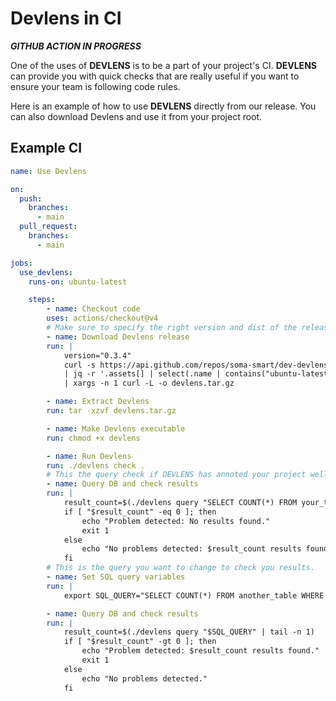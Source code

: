# Devlens in CI
***GITHUB ACTION IN PROGRESS***

One of the uses of **DEVLENS** is to be a part of your project's CI. **DEVLENS** can provide you with quick checks that are really useful if you want to ensure your team is following code rules.

Here is an example of how to use **DEVLENS** directly from our release. You can also download Devlens and use it from your project root.


## Example CI

```yaml
name: Use Devlens

on:
  push:
    branches:
      - main
  pull_request:
    branches:
      - main

jobs:
  use_devlens:
    runs-on: ubuntu-latest

    steps:
        - name: Checkout code
        uses: actions/checkout@v4
        # Make sure to specify the right version and dist of the release you want and also the right.
        - name: Download Devlens release
        run: |
            version="0.3.4"
            curl -s https://api.github.com/repos/soma-smart/dev-devlens-cli/releases/latest \
            | jq -r '.assets[] | select(.name | contains("ubuntu-latest-3.12.tar.gz")) | .browser_download_url' \
            | xargs -n 1 curl -L -o devlens.tar.gz

        - name: Extract Devlens
        run: tar -xzvf devlens.tar.gz

        - name: Make Devlens executable
        run: chmod +x devlens

        - name: Run Devlens
        run: ./devlens check .
        # This the query check if DEVLENS has annoted your project well.
        - name: Query DB and check results
        run: |
            result_count=$(./devlens query "SELECT COUNT(*) FROM your_table WHERE your_conditions;" | tail -n 1)
            if [ "$result_count" -eq 0 ]; then
                echo "Problem detected: No results found."
                exit 1
            else
                echo "No problems detected: $result_count results found."
            fi
        # This is the query you want to change to check you results.
        - name: Set SQL query variables
        run: |
            export SQL_QUERY="SELECT COUNT(*) FROM another_table WHERE other_conditions;"

        - name: Query DB and check results
        run: |
            result_count=$(./devlens query "$SQL_QUERY" | tail -n 1)
            if [ "$result_count" -gt 0 ]; then
                echo "Problem detected: $result_count results found."
                exit 1
            else
                echo "No problems detected."
            fi
```
